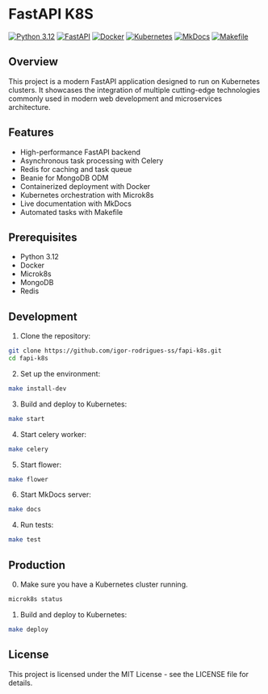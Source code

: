 # FastAPI K8S

[![Python 3.12](https://img.shields.io/badge/python-3.12-blue.svg)](https://www.python.org/downloads/release/python-3120/)
[![FastAPI](https://img.shields.io/badge/FastAPI-0.100.0-brightgreen.svg)](https://fastapi.tiangolo.com/)
[![Docker](https://img.shields.io/badge/Docker-20.10.7-blue.svg)](https://www.docker.com/)
[![Kubernetes](https://img.shields.io/badge/Kubernetes-1.28.0-blue.svg)](https://kubernetes.io/)
[![MkDocs](https://img.shields.io/badge/MkDocs-1.6.1-blue.svg)](https://www.mkdocs.org/)
[![Makefile](https://img.shields.io/badge/Makefile-1.0.0-blue.svg)](https://www.gnu.org/software/make/)

## Overview

This project is a modern FastAPI application designed to run on Kubernetes clusters. It showcases the integration of multiple cutting-edge technologies commonly used in modern web development and microservices architecture.

## Features

- High-performance FastAPI backend
- Asynchronous task processing with Celery
- Redis for caching and task queue
- Beanie for MongoDB ODM
- Containerized deployment with Docker
- Kubernetes orchestration with Microk8s
- Live documentation with MkDocs
- Automated tasks with Makefile

## Prerequisites

- Python 3.12
- Docker
- Microk8s
- MongoDB
- Redis

## Development

1. Clone the repository:
```bash
git clone https://github.com/igor-rodrigues-ss/fapi-k8s.git
cd fapi-k8s
```

2. Set up the environment:
```bash
make install-dev
```

3. Build and deploy to Kubernetes:
```bash
make start
```

4. Start celery worker:
```bash
make celery
```

5. Start flower:
```bash
make flower
```

6. Start MkDocs server:
```bash
make docs
```

4. Run tests:
```bash
make test
```

## Production
0. Make sure you have a Kubernetes cluster running.
```bash
microk8s status
```

1. Build and deploy to Kubernetes:
```bash
make deploy
```


## License

This project is licensed under the MIT License - see the LICENSE file for details.
